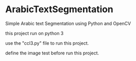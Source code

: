 # ArabicTextSegmentation
Simple Arabic text Segmentation using Python and OpenCV

this project run on python 3

use the "ccl3.py" file to run this project.

define the image test before run this project.
